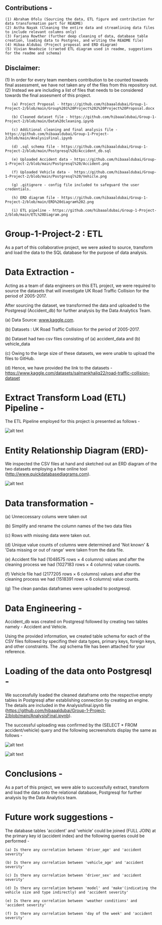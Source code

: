
## Contributions -
    (1) Abraham Ofolu (Sourcing the data, ETL figure and contribution for data transformation part for README)
    (2) Astha Nayak (Cleaning the entire data and streamlining data files to include relevant columns only)
    (3) Farjana Rowther (further deep cleaning of data, database table creation, loading data to Postgres, and writing the README file)
    (4) Hibaa Aldubai (Project proposal and ERD diagram)
    (5) Vivian Nnadozie (craeted ETL diagram used in readme, suggestions for the readme and schema)
    
## Disclaimer: 
  (1) In order for every team members contribution to be counted towards final assessment, we have not taken any of the files from this repository out.             
  (2) Instead we are including a list of files that needs to be considered towards the final assesment of this project.
        
       (a) Project Proposal - https://github.com/hibaaaldubai/Group-1-Project-2/blob/main/Group%201%20Project%202%20Project%20Proposal.docx
        
       (b) Cleaned dataset file - https://github.com/hibaaaldubai/Group-1-Project-2/blob/main/Data%20cleaning.ipynb
        
       (c) Additional cleaning and final analysis file - https://github.com/hibaaaldubai/Group-1-Project-2/blob/main/AnalysisFinal.ipynb
        
       (d) .sql schema file - https://github.com/hibaaaldubai/Group-1-Project-2/blob/main/Postgresql%20/Accident_db.sql
        
       (e) Uploaded Accident data - https://github.com/hibaaaldubai/Group-1-Project-2/blob/main/Postgresql%20/Accident.png
        
       (f) Uploaded Vehicle data -  https://github.com/hibaaaldubai/Group-1-Project-2/blob/main/Postgresql%20/Vehicle.png
        
       (g) .gitignore - config file included to safeguard the user credentials.
        
       (h) ERD diagram file - https://github.com/hibaaaldubai/Group-1-Project-2/blob/main/ERD%20diagram%202.png
        
       (i) ETL pipeline - https://github.com/hibaaaldubai/Group-1-Project-2/blob/main/ETL%20Diagram.png



# Group-1-Project-2 : ETL 

As a part of this collaborative project, we were asked to source, transform and load the data to the SQL database for the purpose of data analysis.

# Data Extraction - 
Acting as a team of data engineers on this ETL project, we were required to source the datasets that will investigate UK Road Traffic Collision for the period of 2005-2017. 

After sourcing the dataset, we transformed the data and uploaded to the Postgresql (Accident_db) for further analysis by the Data Analytics Team.
   
   (a) Data Source: www.kaggle.com.
   
   (b) Datasets : UK Road Traffic Collision for the period of 2005-2017. 
   
   (b) Dataset had two csv files consisting of (a) accident_data and (b) vehicle_data 
   
   (c) Owing to the large size of these datasets, we were unable to upload the files to GitHub.
   
   (d) Hence, we have provided the link to the datasets - https://www.kaggle.com/datasets/salmankhaliq22/road-traffic-collision-dataset
   
# Extract Transform Load (ETL) Pipeline - 
The ETL Pipeline employed for this project is presented as follows - 

![alt text](https://github.com/hibaaaldubai/Group-1-Project-2/blob/main/ETL%20Diagram.png)

# Entity Relationship Diagram (ERD)-

We inspected the CSV files at hand and sketched out an ERD diagram of the two datasets employing a free online tool (http://www.quickdatabasediagrams.com). 

![alt text](https://github.com/hibaaaldubai/Group-1-Project-2/blob/main/ERD%20diagram%202.png)

# Data transformation - 
   
   (a) Unneccessary colums were taken out 
   
   (b) Simplify and rename the column names of the two data files
   
   (c) Rows with missing data were taken out.
   
   (d) Unique value counts of columns were determined and 'Not known' & 'Data missing or out of range' were taken from the data file.
   
   (e) Accident file had (1048575 rows × 4 columns) values and after the cleaning process we had (1027183 rows × 4 columns) value counts.
   
   (f) Vehicle file had (2177205 rows × 6 columns) values and after the cleaning process we had (1518391 rows × 6 columns) value counts.
   
   (g) The clean pandas dataframes were uploaded to postgresql.
   

# Data Engineering -
Accident_db was created on Postgresql followed by creating two tables namely - Accident and Vehicle. 

Using the provided information, we created table schema for each of the CSV files followed by specifing their data types, primary keys, foreign keys, and other constraints. The .sql schema file has been attached for your reference. 

# Loading of the data onto Postgresql - 
We successfully loaded the cleaned dataframe onto the respective empty tables in Postgresql after establishing connection by creating an engine. The details are included in the Analysisfinal.ipynb file (https://github.com/hibaaaldubai/Group-1-Project-2/blob/main/AnalysisFinal.ipynb). 

The successful uploading was confirmed by the (SELECT * FROM accident/vehicle) query and the following secreenshots display the same as follows -

![alt text](https://github.com/hibaaaldubai/Group-1-Project-2/blob/main/Postgresql%20/Accident.png)

![alt text](https://github.com/hibaaaldubai/Group-1-Project-2/blob/main/Postgresql%20/Vehicle.png)


# Conclusions -
  As a part of this project, we were able to successfully extract, transform and load the data onto the relational database, Postgresql for further analysis by the Data Analytics team. 

# Future work suggestions -
  The database tables 'accident' and 'vehicle' could be joined (FULL JOIN) at the primary key id (accident index) and the following queries could be performed -
    
    (a) Is there any correlation between 'driver_age' and 'accident severity'
    
    (b) Is there any correlation between 'vehicle_age' and 'accident severity'
    
    (c) Is there any correlation between 'driver_sex' and 'accident severity'
    
    (d) Is there any correlation between 'model' and 'make'(indicating the vehicle size and type indirectly) and 'accident severity'
    
    (e) Is there any correlation between 'weather conditions' and 'accident severity'
    
    (f) Is there any correlation between 'day of the week' and 'accident severity'




